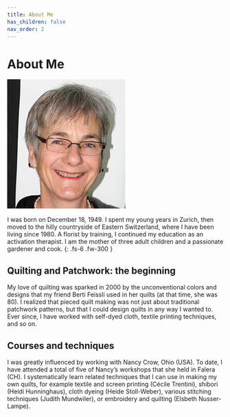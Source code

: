 ```yaml
---
title: About Me
has_children: false
nav_order: 2
---
```


# About Me

![](images/foto-275x300.jpg)

I was born on December 18, 1949. I spent my young years in Zurich, then moved to the hilly countryside of Eastern Switzerland, where I have been living since 1980. A florist by training, I continued my education as an activation therapist. I am the mother of three adult children and a passionate gardener and cook.
{: .fs-6 .fw-300 }

## Quilting and Patchwork: the beginning

My love of quilting was sparked in 2000 by the unconventional colors and designs that my friend Berti Feissli used in her quilts (at that time, she was 80). I realized that pieced quilt making was not just about traditional patchwork patterns, but that I could design quilts in any way I wanted to. Ever since, I have worked with self-dyed cloth, textile printing techniques, and so on.

## Courses and techniques

I was greatly influenced by working with Nancy Crow, Ohio (USA). To date, I have attended a total of five of Nancy’s workshops that she held in Falera (CH). I systematically learn related techniques that I can use in making my own quilts, for example textile and screen printing (Cécile Trentini), shibori (Heidi Hunninghaus), cloth dyeing (Heide Stoll-Weber), various stitching techniques (Judith Mundwiler), or embroidery and quilting (Elsbeth Nusser-Lampe).
